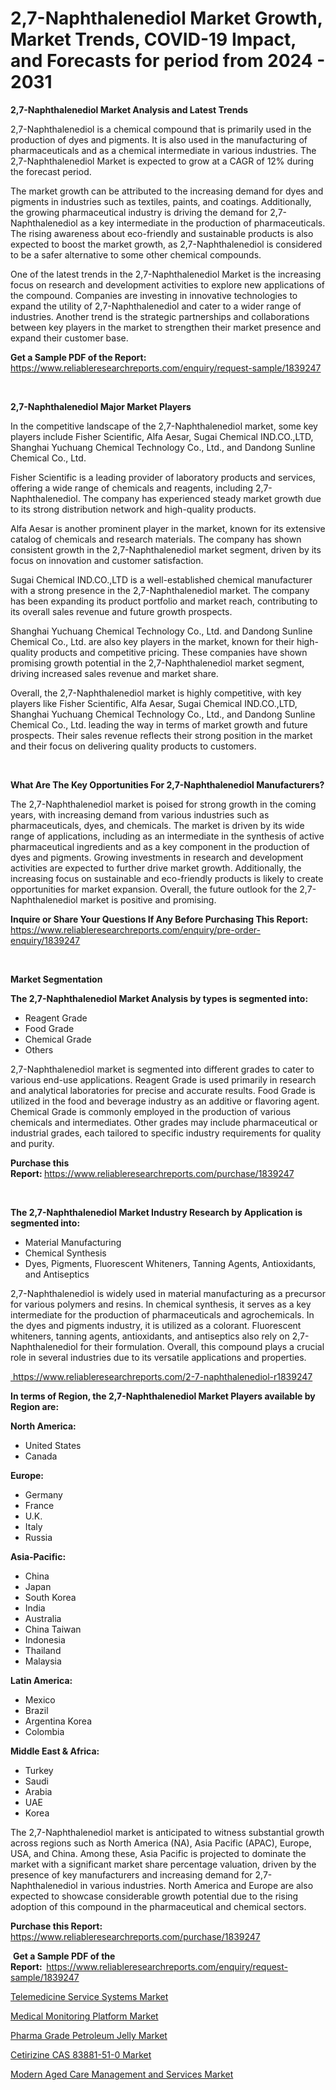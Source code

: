 <p><h1>2,7-Naphthalenediol Market Growth, Market Trends, COVID-19 Impact, and Forecasts for period from 2024 - 2031</h1></p><p><strong>2,7-Naphthalenediol Market Analysis and Latest Trends</strong></p>
<p><p>2,7-Naphthalenediol is a chemical compound that is primarily used in the production of dyes and pigments. It is also used in the manufacturing of pharmaceuticals and as a chemical intermediate in various industries. The 2,7-Naphthalenediol Market is expected to grow at a CAGR of 12% during the forecast period.</p><p>The market growth can be attributed to the increasing demand for dyes and pigments in industries such as textiles, paints, and coatings. Additionally, the growing pharmaceutical industry is driving the demand for 2,7-Naphthalenediol as a key intermediate in the production of pharmaceuticals. The rising awareness about eco-friendly and sustainable products is also expected to boost the market growth, as 2,7-Naphthalenediol is considered to be a safer alternative to some other chemical compounds.</p><p>One of the latest trends in the 2,7-Naphthalenediol Market is the increasing focus on research and development activities to explore new applications of the compound. Companies are investing in innovative technologies to expand the utility of 2,7-Naphthalenediol and cater to a wider range of industries. Another trend is the strategic partnerships and collaborations between key players in the market to strengthen their market presence and expand their customer base.</p></p>
<p><strong>Get a Sample PDF of the Report:&nbsp;</strong> <a href="https://www.reliableresearchreports.com/enquiry/request-sample/1839247">https://www.reliableresearchreports.com/enquiry/request-sample/1839247</a></p>
<p>&nbsp;</p>
<p><strong>2,7-Naphthalenediol Major Market Players</strong></p>
<p><p>In the competitive landscape of the 2,7-Naphthalenediol market, some key players include Fisher Scientific, Alfa Aesar, Sugai Chemical IND.CO.,LTD, Shanghai Yuchuang Chemical Technology Co., Ltd., and Dandong Sunline Chemical Co., Ltd.</p><p>Fisher Scientific is a leading provider of laboratory products and services, offering a wide range of chemicals and reagents, including 2,7-Naphthalenediol. The company has experienced steady market growth due to its strong distribution network and high-quality products.</p><p>Alfa Aesar is another prominent player in the market, known for its extensive catalog of chemicals and research materials. The company has shown consistent growth in the 2,7-Naphthalenediol market segment, driven by its focus on innovation and customer satisfaction.</p><p>Sugai Chemical IND.CO.,LTD is a well-established chemical manufacturer with a strong presence in the 2,7-Naphthalenediol market. The company has been expanding its product portfolio and market reach, contributing to its overall sales revenue and future growth prospects.</p><p>Shanghai Yuchuang Chemical Technology Co., Ltd. and Dandong Sunline Chemical Co., Ltd. are also key players in the market, known for their high-quality products and competitive pricing. These companies have shown promising growth potential in the 2,7-Naphthalenediol market segment, driving increased sales revenue and market share.</p><p>Overall, the 2,7-Naphthalenediol market is highly competitive, with key players like Fisher Scientific, Alfa Aesar, Sugai Chemical IND.CO.,LTD, Shanghai Yuchuang Chemical Technology Co., Ltd., and Dandong Sunline Chemical Co., Ltd. leading the way in terms of market growth and future prospects. Their sales revenue reflects their strong position in the market and their focus on delivering quality products to customers.</p></p>
<p>&nbsp;</p>
<p><strong>What Are The Key Opportunities For 2,7-Naphthalenediol Manufacturers?</strong></p>
<p><p>The 2,7-Naphthalenediol market is poised for strong growth in the coming years, with increasing demand from various industries such as pharmaceuticals, dyes, and chemicals. The market is driven by its wide range of applications, including as an intermediate in the synthesis of active pharmaceutical ingredients and as a key component in the production of dyes and pigments. Growing investments in research and development activities are expected to further drive market growth. Additionally, the increasing focus on sustainable and eco-friendly products is likely to create opportunities for market expansion. Overall, the future outlook for the 2,7-Naphthalenediol market is positive and promising.</p></p>
<p><strong>Inquire or Share Your Questions If Any Before Purchasing This Report:</strong> <a href="https://www.reliableresearchreports.com/enquiry/pre-order-enquiry/1839247">https://www.reliableresearchreports.com/enquiry/pre-order-enquiry/1839247</a></p>
<p>&nbsp;</p>
<p><strong>Market Segmentation</strong></p>
<p><strong>The 2,7-Naphthalenediol Market Analysis by types is segmented into:</strong></p>
<p><ul><li>Reagent Grade</li><li>Food Grade</li><li>Chemical Grade</li><li>Others</li></ul></p>
<p><p>2,7-Naphthalenediol market is segmented into different grades to cater to various end-use applications. Reagent Grade is used primarily in research and analytical laboratories for precise and accurate results. Food Grade is utilized in the food and beverage industry as an additive or flavoring agent. Chemical Grade is commonly employed in the production of various chemicals and intermediates. Other grades may include pharmaceutical or industrial grades, each tailored to specific industry requirements for quality and purity.</p></p>
<p><strong>Purchase this Report:&nbsp;</strong><a href="https://www.reliableresearchreports.com/purchase/1839247">https://www.reliableresearchreports.com/purchase/1839247</a></p>
<p>&nbsp;</p>
<p><strong>The 2,7-Naphthalenediol Market Industry Research by Application is segmented into:</strong></p>
<p><ul><li>Material Manufacturing</li><li>Chemical Synthesis</li><li>Dyes, Pigments, Fluorescent Whiteners, Tanning Agents, Antioxidants, and Antiseptics</li></ul></p>
<p><p>2,7-Naphthalenediol is widely used in material manufacturing as a precursor for various polymers and resins. In chemical synthesis, it serves as a key intermediate for the production of pharmaceuticals and agrochemicals. In the dyes and pigments industry, it is utilized as a colorant. Fluorescent whiteners, tanning agents, antioxidants, and antiseptics also rely on 2,7-Naphthalenediol for their formulation. Overall, this compound plays a crucial role in several industries due to its versatile applications and properties.</p></p>
<p><a href="https://www.reliableresearchreports.com/2-7-naphthalenediol-r1839247">&nbsp;https://www.reliableresearchreports.com/2-7-naphthalenediol-r1839247</a></p>
<p><strong>In terms of Region, the 2,7-Naphthalenediol Market Players available by Region are:</strong></p>
<p>
    <p> <strong> North America: </strong>
        <ul>
            <li>United States</li>
            <li>Canada</li>
        </ul>
        </p> 
    <p> <strong> Europe: </strong>
        <ul>
            <li>Germany</li>
            <li>France</li>
            <li>U.K.</li>
            <li>Italy</li>
            <li>Russia</li>
        </ul>
        </p> 
    <p> <strong> Asia-Pacific: </strong>
        <ul>
            <li>China</li>
            <li>Japan</li>
            <li>South Korea</li>
            <li>India</li>
            <li>Australia</li>
            <li>China Taiwan</li>
            <li>Indonesia</li>
            <li>Thailand</li>
            <li>Malaysia</li>
        </ul>
        </p> 
    <p> <strong> Latin America: </strong>
        <ul>
            <li>Mexico</li>
            <li>Brazil</li>
            <li>Argentina Korea</li>
            <li>Colombia</li>
        </ul>
        </p> 
    <p> <strong> Middle East & Africa: </strong>
        <ul>
            <li>Turkey</li>
            <li>Saudi</li>
            <li>Arabia</li>
            <li>UAE</li>
            <li>Korea</li>
        </ul>
    </p>
    </p>
<p><p>The 2,7-Naphthalenediol market is anticipated to witness substantial growth across regions such as North America (NA), Asia Pacific (APAC), Europe, USA, and China. Among these, Asia Pacific is projected to dominate the market with a significant market share percentage valuation, driven by the presence of key manufacturers and increasing demand for 2,7-Naphthalenediol in various industries. North America and Europe are also expected to showcase considerable growth potential due to the rising adoption of this compound in the pharmaceutical and chemical sectors.</p></p>
<p><strong>Purchase this Report: </strong><a href="https://www.reliableresearchreports.com/purchase/1839247">https://www.reliableresearchreports.com/purchase/1839247</a></p>
<p>&nbsp;<strong>Get a Sample PDF of the Report:&nbsp;&nbsp;</strong><a href="https://www.reliableresearchreports.com/enquiry/request-sample/1839247">https://www.reliableresearchreports.com/enquiry/request-sample/1839247</a></p>
<p><strong></strong></p>
<p><p><a href="https://issuu.com/reportprime-2/docs/telemedicine-service-systems-market-size-2030.pptx">Telemedicine Service Systems Market</a></p><p><a href="https://github.com/sydneyHley85/Market-Research-Report-List-1/blob/main/medical-monitoring-platform-market.md">Medical Monitoring Platform Market</a></p><p><a href="https://medium.com/@akshatreportprime/global-pharma-grade-petroleum-jelly-market-size-is-expected-to-reach-at-a-cagr-of-7-5-2c018f1a9045">Pharma Grade Petroleum Jelly Market</a></p><p><a href="https://github.com/neilMartin36/Market-Research-Report-List-1/blob/main/cetirizine-cas-83881-51-0-market.md">Cetirizine CAS 83881-51-0 Market</a></p><p><a href="https://issuu.com/reportprime-2/docs/modern-aged-care-management-and-services-market-si">Modern Aged Care Management and Services Market</a></p></p>